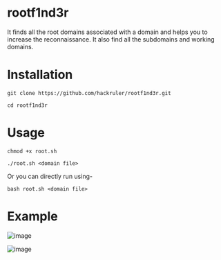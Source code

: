 # rootf1nd3r
It finds all the root domains associated with a domain and helps you to increase the reconnaissance. It also find all the subdomains and working domains.

# Installation
`git clone https://github.com/hackruler/rootf1nd3r.git`

`cd rootf1nd3r`

# Usage 
`chmod +x root.sh`

`./root.sh <domain file>` 

Or you can directly run using-

`bash root.sh <domain file>`

# Example

![image](https://github.com/hackruler/rootf1nd3r/assets/82742964/d214fee3-246c-46e9-81fd-0fa9cb97cb5b)

![image](https://github.com/hackruler/rootf1nd3r/assets/82742964/26b64769-53c1-4ed1-ae4c-5a9aced757a7)

